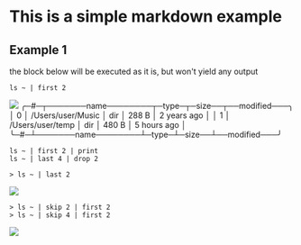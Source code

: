 # This is a simple markdown example

## Example 1

the block below will be executed as it is, but won't yield any output

```nu p
ls ~ | first 2
```
![](media/numd/7.png) <!-- numd-image -->
╭─#─┬───────name────────┬─type─┬─size──┬──modified───╮
│ 0 │ /Users/user/Music │ dir  │ 288 B │ 2 years ago │
│ 1 │ /Users/user/temp  │ dir  │ 480 B │ 5 hours ago │
╰─#─┴───────name────────┴─type─┴─size──┴──modified───╯

```nu p
ls ~ | first 2 | print
ls ~ | last 4 | drop 2
```

```nu p
> ls ~ | last 2
```
![](media/numd/16.png) <!-- numd-image -->

```nu p
> ls ~ | skip 2 | first 2
> ls ~ | skip 4 | first 2
```
![](media/numd/21.png) <!-- numd-image -->
